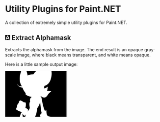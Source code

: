 # Utility Plugins for Paint.NET

A collection of extremely simple utility plugins for Paint.NET.


## ![Icon](ExtractAlphamask.png) Extract Alphamask

Extracts the alphamask from the image. The end result is an opaque gray-scale image, where black means transparent, and white means opaque.

Here is a little sample output image:

![Sample Image](ExtractAlphamask.sample.png)
